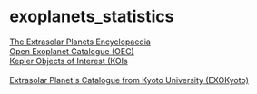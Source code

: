 # exoplanets_statistics

[The Extrasolar Planets Encyclopaedia](http://exoplanet.eu/)\
[Open Exoplanet Catalogue (OEC)](http://www.openexoplanetcataogue.com/)\
[Kepler Objects of Interest (KOIs](https://exoplanetarchive.ipac.caltech.edu/docs/PurposeOfKOITable.html)\
\
[Extrasolar Planet's Catalogue from Kyoto University (EXOKyoto)](http://www.exoplanetkyoto.org/)
